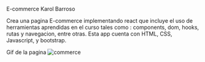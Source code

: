 E-commerce
Karol Barroso

Crea una pagina E-commerce implementando react que incluye el uso de herramientas aprendidas en el curso tales como :
components, dom, hooks, rutas y navegacion, entre otras. Esta app cuenta con HTML, CSS, Javascript, y bootstrap.

Gif de la pagina 
<IMG SRC="https://media.giphy.com/media/30vD5SQqLmlAGdNF0a/giphy.gif" ALT="commerce">